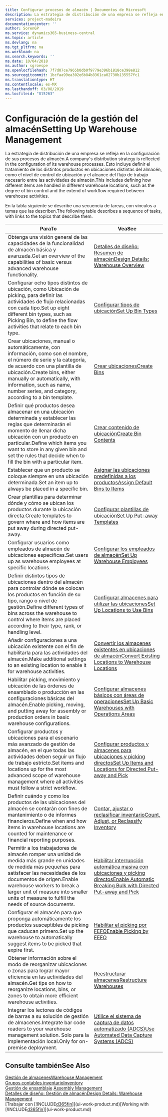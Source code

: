 ```yaml
---
title: Configurar procesos de almacén | Documentos de Microsoft
description: La estrategia de distribución de una empresa se refleja en la configuración de sus procesos de almacén. Esto incluye definir el tratamiento de los distintos productos en ubicaciones distintas del almacén, como el nivel de control de ubicación y el alcance del flujo de trabajo necesario entre las actividades de almacén.
services: project-madeira
documentationcenter: ''
author: SorenGP
ms.service: dynamics365-business-central
ms.topic: article
ms.devlang: na
ms.tgt_pltfrm: na
ms.workload: na
ms.search.keywords: ''
ms.date: 10/04/2018
ms.author: sgroespe
ms.openlocfilehash: 7f7d07ce7965b0db0f9779e396b1818ce398e812
ms.sourcegitcommit: 1bcfaa99ea302e6b84b8361ca02730b135557fc1
ms.translationtype: HT
ms.contentlocale: es-MX
ms.lasthandoff: 03/08/2019
ms.locfileid: "815263"
---
```

# <a name="setting-up-warehouse-management"></a><span data-ttu-id="2b1b1-104">Configuración de la gestión del almacén</span><span class="sxs-lookup"><span data-stu-id="2b1b1-104">Setting Up Warehouse Management</span></span>
<span data-ttu-id="2b1b1-105">La estrategia de distribución de una empresa se refleja en la configuración de sus procesos de almacén.</span><span class="sxs-lookup"><span data-stu-id="2b1b1-105">A company's distribution strategy is reflected in the configuration of its warehouse processes.</span></span> <span data-ttu-id="2b1b1-106">Esto incluye definir el tratamiento de los distintos productos en ubicaciones distintas del almacén, como el nivel de control de ubicación y el alcance del flujo de trabajo necesario entre las actividades de almacén.</span><span class="sxs-lookup"><span data-stu-id="2b1b1-106">This includes defining how different items are handled in different warehouse locations, such as the degree of bin control and the extend of workflow required between warehouse activities.</span></span>  

 <span data-ttu-id="2b1b1-107">En la tabla siguiente se describe una secuencia de tareas, con vínculos a temas que las describen.</span><span class="sxs-lookup"><span data-stu-id="2b1b1-107">The following table describes a sequence of tasks, with links to the topics that describe them.</span></span>   

|<span data-ttu-id="2b1b1-108">**Para**</span><span class="sxs-lookup"><span data-stu-id="2b1b1-108">**To**</span></span>|<span data-ttu-id="2b1b1-109">**Vea**</span><span class="sxs-lookup"><span data-stu-id="2b1b1-109">**See**</span></span>|  
|------------|-------------|  
|<span data-ttu-id="2b1b1-110">Obtenga una visión general de las capacidades de la funcionalidad de almacén básica y avanzada.</span><span class="sxs-lookup"><span data-stu-id="2b1b1-110">Get an overview of the capabilities of basic versus advanced warehouse functionality.</span></span>|[<span data-ttu-id="2b1b1-111">Detalles de diseño: Resumen de almacén</span><span class="sxs-lookup"><span data-stu-id="2b1b1-111">Design Details: Warehouse Overview</span></span>](design-details-warehouse-overview.md)|  
|<span data-ttu-id="2b1b1-112">Configurar ocho tipos distintos de ubicación, como Ubicación de picking, para definir las actividades de flujo relacionadas con cada tipo.</span><span class="sxs-lookup"><span data-stu-id="2b1b1-112">Set up eight different bin types, such as Picking Bin, to define the flow activities that relate to each bin type.</span></span>|[<span data-ttu-id="2b1b1-113">Configurar tipos de ubicación</span><span class="sxs-lookup"><span data-stu-id="2b1b1-113">Set Up Bin Types</span></span>](warehouse-how-to-set-up-bin-types.md)|  
|<span data-ttu-id="2b1b1-114">Crear ubicaciones, manual o automáticamente, con información, como son el nombre, el número de serie y la categoría, de acuerdo con una plantilla de ubicación.</span><span class="sxs-lookup"><span data-stu-id="2b1b1-114">Create bins, either manually or automatically, with information, such as name, number series, and category, according to a bin template.</span></span>|[<span data-ttu-id="2b1b1-115">Crear ubicaciones</span><span class="sxs-lookup"><span data-stu-id="2b1b1-115">Create Bins</span></span>](warehouse-how-to-create-individual-bins.md)|  
|<span data-ttu-id="2b1b1-116">Definir qué productos desea almacenar en una ubicación determinada y establecer las reglas que determinarán el momento de llenar dicha ubicación con un producto en particular.</span><span class="sxs-lookup"><span data-stu-id="2b1b1-116">Define which items you want to store in any given bin and set the rules that decide when to fill the bin with a particular item.</span></span>|[<span data-ttu-id="2b1b1-117">Crear contenido de ubicación</span><span class="sxs-lookup"><span data-stu-id="2b1b1-117">Create Bin Contents</span></span>](warehouse-how-to-set-up-bin-contents.md)|  
|<span data-ttu-id="2b1b1-118">Establecer que un producto se coloque siempre en una ubicación determinada.</span><span class="sxs-lookup"><span data-stu-id="2b1b1-118">Set an item up to always be placed in a specific bin.</span></span>|[<span data-ttu-id="2b1b1-119">Asignar las ubicaciones predefinidas a los productos</span><span class="sxs-lookup"><span data-stu-id="2b1b1-119">Assign Default Bins to Items</span></span>](warehouse-how-to-assign-default-bins-to-items.md)|
|<span data-ttu-id="2b1b1-120">Crear plantillas para determinar dónde y cómo se ubican los productos durante la ubicación directa.</span><span class="sxs-lookup"><span data-stu-id="2b1b1-120">Create templates to govern where and how items are put away during directed put-away.</span></span>|[<span data-ttu-id="2b1b1-121">Configurar plantillas de ubicación</span><span class="sxs-lookup"><span data-stu-id="2b1b1-121">Set Up Put-away Templates</span></span>](warehouse-how-to-set-up-put-away-templates.md)|
|<span data-ttu-id="2b1b1-122">Configurar usuarios como empleados de almacén de ubicaciones específicas.</span><span class="sxs-lookup"><span data-stu-id="2b1b1-122">Set users up as warehouse employees at specific locations.</span></span>|[<span data-ttu-id="2b1b1-123">Configurar los empleados de almacén</span><span class="sxs-lookup"><span data-stu-id="2b1b1-123">Set Up Warehouse Employees</span></span>](warehouse-how-to-set-up-warehouse-employees.md)|
|<span data-ttu-id="2b1b1-124">Definir distintos tipos de ubicaciones dentro del almacén para controlar dónde se colocan los productos en función de su tipo, rango o nivel de gestión.</span><span class="sxs-lookup"><span data-stu-id="2b1b1-124">Define different types of bins across the warehouse to control where items are placed according to their type, rank, or handling level.</span></span>|[<span data-ttu-id="2b1b1-125">Configurar almacenes para utilizar las ubicaciones</span><span class="sxs-lookup"><span data-stu-id="2b1b1-125">Set Up Locations to Use Bins</span></span>](warehouse-how-to-set-up-locations-to-use-bins.md)|
|<span data-ttu-id="2b1b1-126">Añadir configuraciones a una ubicación existente con el fin de habilitarla para las actividades del almacén.</span><span class="sxs-lookup"><span data-stu-id="2b1b1-126">Make additional settings to an existing location to enable it for warehouse activities.</span></span>|[<span data-ttu-id="2b1b1-127">Convertir los almacenes existentes en ubicaciones de almacén</span><span class="sxs-lookup"><span data-stu-id="2b1b1-127">Convert Existing Locations to Warehouse Locations</span></span>](warehouse-how-to-convert-existing-locations-to-warehouse-locations.md)|
|<span data-ttu-id="2b1b1-128">Habilitar picking, movimiento y ubicación de las órdenes de ensamblado o producción en las configuraciones básicas del almacén.</span><span class="sxs-lookup"><span data-stu-id="2b1b1-128">Enable picking, moving, and putting away for assembly or production orders in basic warehouse configurations.</span></span>|[<span data-ttu-id="2b1b1-129">Configurar almacenes básicos con áreas de operaciones</span><span class="sxs-lookup"><span data-stu-id="2b1b1-129">Set Up Basic Warehouses with Operations Areas</span></span>](warehouse-how-to-set-up-basic-warehouses-with-operations-areas.md)|  
|<span data-ttu-id="2b1b1-130">Configurar productos y ubicaciones para el escenario más avanzado de gestión de almacén, en el que todas las actividades deben seguir un flujo de trabajo estricto.</span><span class="sxs-lookup"><span data-stu-id="2b1b1-130">Set items and locations up for the most advanced scope of warehouse management where all activities must follow a strict workflow.</span></span>|[<span data-ttu-id="2b1b1-131">Configurar productos y almacenes para ubicaciones y picking directos</span><span class="sxs-lookup"><span data-stu-id="2b1b1-131">Set Up Items and Locations for Directed Put-away and Pick</span></span>](warehouse-how-to-set-up-items-for-directed-put-away-and-pick.md)|  
|<span data-ttu-id="2b1b1-132">Definir cuándo y como los productos de las ubicaciones del almacén se contarán con fines de mantenimiento o de informes financieros.</span><span class="sxs-lookup"><span data-stu-id="2b1b1-132">Define when and how items in warehouse locations are counted for maintenance or financial reporting purposes.</span></span>|[<span data-ttu-id="2b1b1-133">Contar, ajustar o reclasificar inventario</span><span class="sxs-lookup"><span data-stu-id="2b1b1-133">Count, Adjust, or Reclassify Inventory</span></span>](inventory-how-count-adjust-reclassify.md)|
|<span data-ttu-id="2b1b1-134">Permitir a los trabajadores de almacén romper una unidad de medida más grande en unidades de medida más pequeñas para satisfacer las necesidades de los documentos de origen.</span><span class="sxs-lookup"><span data-stu-id="2b1b1-134">Enable warehouse workers to break a larger unit of measure into smaller units of measure to fulfill the needs of source documents.</span></span>|[<span data-ttu-id="2b1b1-135">Habilitar interrupción automática masiva con ubicaciones y picking directos</span><span class="sxs-lookup"><span data-stu-id="2b1b1-135">Enable Automatic Breaking Bulk with Directed Put-away and Pick</span></span>](warehouse-enable-automatic-breaking-bulk-with-directed-put-away-and-pick.md)|  
|<span data-ttu-id="2b1b1-136">Configurar el almacén para que proponga automáticamente los productos susceptibles de picking que caducan primero.</span><span class="sxs-lookup"><span data-stu-id="2b1b1-136">Set up the warehouse to automatically suggest items to be picked that expire first.</span></span>|[<span data-ttu-id="2b1b1-137">Habilitar el picking por FEFO</span><span class="sxs-lookup"><span data-stu-id="2b1b1-137">Enable Picking by FEFO</span></span>](warehouse-picking-by-fefo.md)|
|<span data-ttu-id="2b1b1-138">Obtener información sobre el modo de reorganizar ubicaciones o zonas para lograr mayor eficiencia en las actividades del almacén.</span><span class="sxs-lookup"><span data-stu-id="2b1b1-138">Get tips on how to reorganize locations, bins, or zones to obtain more efficient warehouse activities.</span></span>|[<span data-ttu-id="2b1b1-139">Reestructurar almacenes</span><span class="sxs-lookup"><span data-stu-id="2b1b1-139">Restructure Warehouses</span></span>](warehouse-how-to-restructure-warehouses.md)|
|<span data-ttu-id="2b1b1-140">Integrar los lectores de códigos de barras a su solución de gestión de almacenes.</span><span class="sxs-lookup"><span data-stu-id="2b1b1-140">Integrate bar code readers to your warehouse management solution.</span></span> <span data-ttu-id="2b1b1-141">Solo para la implementación local.</span><span class="sxs-lookup"><span data-stu-id="2b1b1-141">Only for on-premise deployment.</span></span>|[<span data-ttu-id="2b1b1-142">Utilice el sistema de captura de datos automatizado (ADCS)</span><span class="sxs-lookup"><span data-stu-id="2b1b1-142">Use Automated Data Capture Systems (ADCS)</span></span>](warehouse-use-automated-data-capture-systems-adcs.md)|

## <a name="see-also"></a><span data-ttu-id="2b1b1-143">Consulte también</span><span class="sxs-lookup"><span data-stu-id="2b1b1-143">See Also</span></span>  
[<span data-ttu-id="2b1b1-144">Gestión de almacenes</span><span class="sxs-lookup"><span data-stu-id="2b1b1-144">Warehouse Management</span></span>](warehouse-manage-warehouse.md)  
[<span data-ttu-id="2b1b1-145">Grupos contables inventario</span><span class="sxs-lookup"><span data-stu-id="2b1b1-145">Inventory</span></span>](inventory-manage-inventory.md)  
<span data-ttu-id="2b1b1-146">[Gestión de ensamblaje](assembly-assemble-items.md)  </span><span class="sxs-lookup"><span data-stu-id="2b1b1-146">[Assembly Management](assembly-assemble-items.md)  </span></span>  
[<span data-ttu-id="2b1b1-147">Detalles de diseño: Gestión de almacén</span><span class="sxs-lookup"><span data-stu-id="2b1b1-147">Design Details: Warehouse Management</span></span>](design-details-warehouse-management.md)  
<span data-ttu-id="2b1b1-148">[Trabajar con [!INCLUDE[d365fin](includes/d365fin_md.md)]](ui-work-product.md)</span><span class="sxs-lookup"><span data-stu-id="2b1b1-148">[Working with [!INCLUDE[d365fin](includes/d365fin_md.md)]](ui-work-product.md)</span></span>
